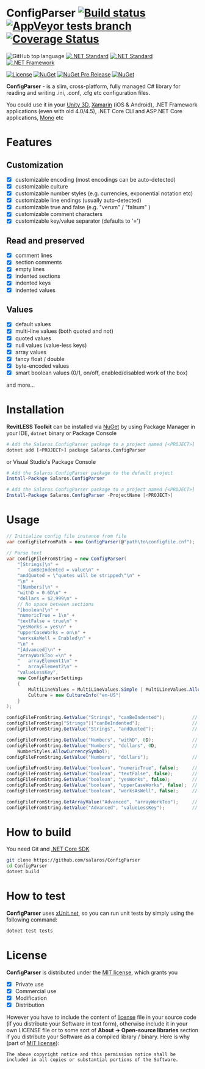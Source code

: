 ConfigParser
[![Build status](https://ci.appveyor.com/api/projects/status/08aiy2tgs7n3y2fg?svg=true)](https://ci.appveyor.com/project/salaros/configparser)
[![AppVeyor tests branch](https://img.shields.io/appveyor/tests/salaros/configparser/master.svg)](https://ci.appveyor.com/project/salaros/configparser/build/tests)
[![Coverage Status](https://coveralls.io/repos/github/salaros/ConfigParser/badge.svg?branch=master)](https://coveralls.io/github/salaros/ConfigParser?branch=master)
=============

![GitHub top language](https://img.shields.io/github/languages/top/salaros/ConfigParser.svg?colorB=333333)
[![.NET Standard](https://img.shields.io/badge/cross%20platform-yes-45a234.svg)](https://en.wikipedia.org/wiki/Cross-platform)
[![.NET Standard](https://img.shields.io/badge/.NET%20Standard-2.0+-484877.svg)](https://social.msdn.microsoft.com/Forums/vstudio/en-US/7035edc6-97fc-49ee-8eee-2fa4d040a63b/)
[![.NET Framework](https://img.shields.io/badge/.NET%20Framework-4.0+-748478.svg)](https://social.msdn.microsoft.com/Forums/vstudio/en-US/7035edc6-97fc-49ee-8eee-2fa4d040a63b/)

[![License](https://img.shields.io/github/license/salaros/configparser.svg)](https://github.com/salaros/configparser/blob/master/LICENSE)
[![NuGet](https://img.shields.io/nuget/v/Salaros.ConfigParser.svg?label=NuGet&colorA=004880&colorB=CFC76B)](https://www.nuget.org/packages/Salaros.ConfigParser)
[![NuGet Pre Release](https://img.shields.io/nuget/vpre/Salaros.ConfigParser.svg?label=NuGet%20pre-release&colorA=504880&colorB=CFC76B)](https://www.nuget.org/packages/Salaros.ConfigParser)
[![NuGet](https://img.shields.io/nuget/dt/Salaros.ConfigParser.svg?colorA=004880&colorB=CFC76B)](https://www.nuget.org/packages/Salaros.ConfigParser)

**ConfigParser** - is a slim, cross-platform, fully managed C# library for reading and writing .ini, .conf, .cfg etc configuration files.

You could use it in your [Unity 3D](https://unity3d.com/), [Xamarin](http://xamarin.com) (iOS & Android), .NET Framework applications (even with old 4.0/4.5), .NET Core CLI and ASP.NET Core applications, [Mono](https://www.mono-project.com/) etc

Features
========

## Customization

- [x] customizable encoding (most encodings can be auto-detected)
- [x] customizable culture
- [x] customizable number styles (e.g. currencies, exponential notation etc)
- [x] customizable line endings (usually auto-detected)
- [x] customizable true and false (e.g. "verum" / "falsum" )
- [x] customizable comment characters
- [x] customizable key/value separator (defaults to '=')

## Read and preserved

- [x] comment lines
- [x] section comments
- [x] empty lines
- [x] indented sections
- [x] indented keys
- [x] indented values

## Values

- [x] default values
- [x] multi-line values (both quoted and not)
- [x] quoted values
- [x] null values (value-less keys)
- [x] array values
- [x] fancy float / double
- [x] byte-encoded values
- [x] smart boolean values (0/1, on/off, enabled/disabled work of the box)

and more...

Installation
============

**RevitLESS Toolkit** can be installed via [NuGet](https://www.nuget.org/packages/Salaros.ConfigParser)
by using Package Manager in your IDE, `dotnet` binary or Package Console

```bash
# Add the Salaros.ConfigParser package to a project named [<PROJECT>]
dotnet add [<PROJECT>] package Salaros.ConfigParser
```

or Visual Studio's Package Console

```powershell
# Add the Salaros.ConfigParser package to the default project
Install-Package Salaros.ConfigParser

# Add the Salaros.ConfigParser package to a project named [<PROJECT>]
Install-Package Salaros.ConfigParser -ProjectName [<PROJECT>]
```

Usage
=====

```csharp
// Initialize config file instance from file
var configFileFromPath = new ConfigParser(@"path\to\configfile.cnf");

// Parse text
var configFileFromString = new ConfigParser(
    "[Strings]\n" +
    "   canBeIndented = value\n" +
    "andQuoted = \"quotes will be stripped\"\n" +
    "\n" +
    "[Numbers]\n" +
    "withD = 0.6D\n" +
    "dollars = $2,999\n" +
    // No space between sections
    "[boolean]\n" +
    "numericTrue = 1\n" +
    "textFalse = true\n" +
    "yesWorks = yes\n" +
    "upperCaseWorks = on\n" +
    "worksAsWell = Enabled\n" +
    "\n" +
    "[Advanced]\n" +
    "arrayWorkToo =\n" +
    "   arrayElement1\n" +
    "   arrayElement2\n" +
    "valueLessKey",
    new ConfigParserSettings
    {
        MultiLineValues = MultiLineValues.Simple | MultiLineValues.AllowValuelessKeys | MultiLineValues.QuoteDelimitedValues,
        Culture = new CultureInfo("en-US")
    }
);

configFileFromString.GetValue("Strings", "canBeIndented");          // value
configFileFromString["Strings"]["canBeIndented"];                   // returns 'value' too
configFileFromString.GetValue("Strings", "andQuoted");              // quotes will be stripped

configFileFromString.GetValue("Numbers", "withD", 0D);              // 0,6
configFileFromString.GetValue("Numbers", "dollars", 0D,             // 2999
    NumberStyles.AllowCurrencySymbol);
configFileFromString.GetValue("Numbers", "dollars");                // $2,999

configFileFromString.GetValue("boolean", "numericTrue", false);     // True
configFileFromString.GetValue("boolean", "textFalse", false);       // True
configFileFromString.GetValue("boolean", "yesWorks", false);        // True
configFileFromString.GetValue("boolean", "upperCaseWorks", false);  // True
configFileFromString.GetValue("boolean", "worksAsWell", false);     // True

configFileFromString.GetArrayValue("Advanced", "arrayWorkToo");     // ["arrayElement1","arrayElement2"]
configFileFromString.GetValue("Advanced", "valueLessKey");          //
```

How to build
============

You need Git and [.NET Core SDK](https://www.microsoft.com/net/download/)

```bash
git clone https://github.com/salaros/ConfigParser
cd ConfigParser
dotnet build
```

How to test
===========

**ConfigParser** uses [xUnit.net](https://xunit.github.io/), so you can run unit tests by simply using the following command:

```bash
dotnet test tests
```

License
=======

**ConfigParser** is distributed under the [MIT license](LICENSE), which grants you

- [x] Private use
- [x] Commercial use
- [x] Modification
- [x] Distribution

However you have to include the content of [license](LICENSE) file in your source code (if you distribute your Software in text form), otherwise include it in your own LICENSE file or to some sort of **About -> Open-source libraries** section if you distribute your Software as a compiled library / binary.
Here is why (part of [MIT license](LICENSE)):

```
The above copyright notice and this permission notice shall be included in all copies or substantial portions of the Software.
```